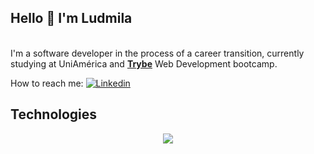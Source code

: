 <div align="left">
<h2>Hello 👋  I'm Ludmila </h2>
</div><br>

<div>
   I'm a software developer in the process of a career transition, currently studying at UniAmérica and <a 
                                                                                                           href="https://github.com/betrybe"><b>Trybe</b></a> Web Development bootcamp.


   How to reach me:  [![Linkedin](https://img.shields.io/badge/-LinkedIn-blue?style=flat&logo=Linkedin&logoColor=white)](https://www.linkedin.com/in/ludmilactimoteo/)

</div>
<h2>Technologies</h2>
<p align="center">
  <a href="https://skillicons.dev">
    <img src="https://skillicons.dev/icons?i=git,github,js,java,typescript,python,html,docker,react,nodejs,mysql,bash,vscode," />
  </a>
</p>
